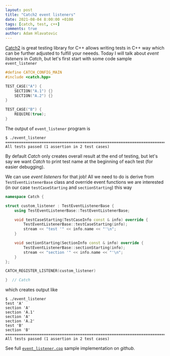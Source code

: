 ```yaml
---
layout: post
title: "Catch2 event listeners"
date: 2021-08-04 8:00:00 +0100
tags: [catch, test, c++]
comments: true
author: Adam Hlavatovic
---
```


[Catch2](https://github.com/catchorg/Catch2) is great testing library for C++ allows writing tests in C++ way which can be further adjusted to fulfill your neeeds. Today I will talk about *event listeners* in *Catch*, but let's first start with some code sample `event_listener`

```c++
#define CATCH_CONFIG_MAIN
#include <catch.hpp>

TEST_CASE("A") {
	SECTION("A.1") {}
	SECTION("A.2") {}
}

TEST_CASE("B") {
	REQUIRE(true);
}
```

The output of `event_listener` program is

```console
$ ./event_listener 
===============================================================================
All tests passed (1 assertion in 2 test cases)
```

By default *Catch* only creates overall result at the end of testing, but let's say we want *Catch* to print test name at the beginning of each test (for easier debugging).

We can use *event listeners* for that job! All we need to do is derive from `TestEventListenerBase` class and override event functions we are interested (in our case `testCaseStarting` and `sectionStarting`) this way

```c++
namespace Catch {

struct custom_listener : TestEventListenerBase {
	using TestEventListenerBase::TestEventListenerBase;

	void testCaseStarting(TestCaseInfo const & info) override {
		TestEventListenerBase::testCaseStarting(info);
		stream << "test '" << info.name << "'\n";
	}

	void sectionStarting(SectionInfo const & info) override {
		TestEventListenerBase::sectionStarting(info);
		stream << "section '" << info.name << "'\n";
	}
};

CATCH_REGISTER_LISTENER(custom_listener)

}  // Catch
```

which creates output like

```console
$ ./event_listener 
test 'A'
section 'A'
section 'A.1'
section 'A'
section 'A.2'
test 'B'
section 'B'
===============================================================================
All tests passed (1 assertion in 2 test cases)
```

See full [`event_listener.cpp`](https://github.com/sansajn/test/blob/master/catch/event_listener.cpp) sample implementation on *github*.

